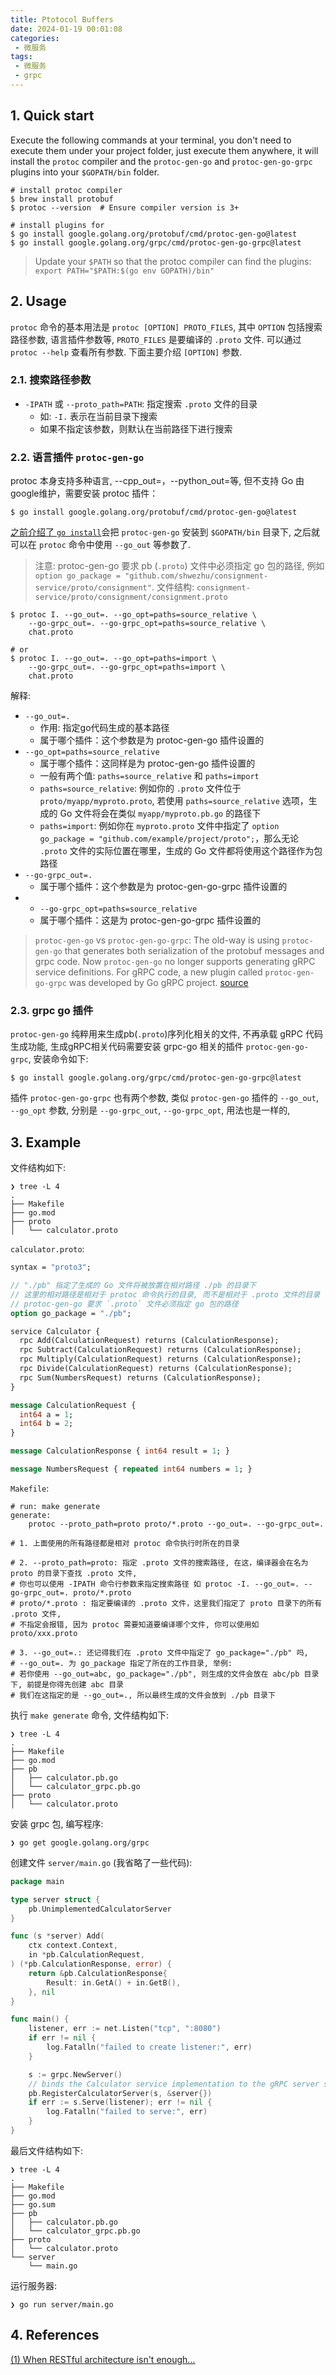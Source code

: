 ```yaml
---
title: Ptotocol Buffers
date: 2024-01-19 00:01:08
categories:
 - 微服务
tags:
 - 微服务
 - grpc
---
```


## 1. Quick start

Execute the following commands at your terminal, you don't need to execute them under your project folder, just execute them anywhere, it will install the `protoc` compiler and the `protoc-gen-go` and `protoc-gen-go-grpc` plugins into your `$GOPATH/bin` folder.

```shell
# install protoc compiler
$ brew install protobuf
$ protoc --version  # Ensure compiler version is 3+

# install plugins for 
$ go install google.golang.org/protobuf/cmd/protoc-gen-go@latest
$ go install google.golang.org/grpc/cmd/protoc-gen-go-grpc@latest
```

> Update your `$PATH` so that the protoc compiler can find the plugins: `export PATH="$PATH:$(go env GOPATH)/bin"`

## 2. Usage

`protoc` 命令的基本用法是 `protoc [OPTION] PROTO_FILES`, 其中 `OPTION` 包括搜索路径参数, 语言插件参数等, `PROTO_FILES` 是要编译的 `.proto` 文件. 可以通过 `protoc --help` 查看所有参数. 下面主要介绍 `[OPTION]` 参数.

### 2.1. 搜索路径参数
- `-IPATH` 或 `--proto_path=PATH`: 指定搜索 `.proto` 文件的目录
  - 如: `-I.` 表示在当前目录下搜索
  - 如果不指定该参数，则默认在当前路径下进行搜索

### 2.2. 语言插件 `protoc-gen-go`

protoc 本身支持多种语言, --cpp_out=，--python_out=等, 但不支持 Go 由google维护，需要安装 protoc 插件：

```shell
$ go install google.golang.org/protobuf/cmd/protoc-gen-go@latest
```

[之前介绍了 `go install`](https://davidzhu.xyz/post/golang/basics/000-modules-env/)会把 `protoc-gen-go` 安装到 `$GOPATH/bin` 目录下, 之后就可以在 `protoc` 命令中使用 `--go_out` 等参数了. 

> 注意: protoc-gen-go 要求 pb (`.proto`) 文件中必须指定 go 包的路径, 例如 `option go_package = "github.com/shwezhu/consignment-service/proto/consignment"`. 
> 文件结构: `consignment-service/proto/consignment/consignment.proto` 

```shell
$ protoc I. --go_out=. --go_opt=paths=source_relative \
    --go-grpc_out=. --go-grpc_opt=paths=source_relative \
    chat.proto

# or
$ protoc I. --go_out=. --go_opt=paths=import \
    --go-grpc_out=. --go-grpc_opt=paths=import \
    chat.proto
```

解释:

- `--go_out=.`
  - 作用: 指定go代码生成的基本路径
  - 属于哪个插件：这个参数是为 protoc-gen-go 插件设置的
- `--go_opt=paths=source_relative`
  - 属于哪个插件：这同样是为 protoc-gen-go 插件设置的
  - 一般有两个值: `paths=source_relative` 和 `paths=import`
  - `paths=source_relative`: 例如你的 `.proto` 文件位于 `proto/myapp/myproto.proto`, 若使用 `paths=source_relative` 选项，生成的 Go 文件将会在类似 `myapp/myproto.pb.go` 的路径下
  - `paths=import`: 例如你在 `myproto.proto` 文件中指定了 `option go_package = "github.com/example/project/proto";`，那么无论 `.proto` 文件的实际位置在哪里，生成的 Go 文件都将使用这个路径作为包路径
- `--go-grpc_out=.`
  - 属于哪个插件：这个参数是为 protoc-gen-go-grpc 插件设置的
- - `--go-grpc_opt=paths=source_relative`
  - 属于哪个插件：这是为 protoc-gen-go-grpc 插件设置的

> `protoc-gen-go` vs `protoc-gen-go-grpc`: The old-way is using `protoc-gen-go` that generates both serialization of the protobuf messages and grpc code. Now `protoc-gen-go` no longer supports generating gRPC service definitions. For gRPC code, a new plugin called `protoc-gen-go-grpc` was developed by Go gRPC project. [source](https://stackoverflow.com/a/64849053/16317008)

### 2.3. grpc go 插件

`protoc-gen-go` 纯粹用来生成pb(`.proto`)序列化相关的文件, 不再承载 gRPC 代码生成功能, 生成gRPC相关代码需要安装 grpc-go 相关的插件 `protoc-gen-go-grpc`, 安装命令如下:

```shell
$ go install google.golang.org/grpc/cmd/protoc-gen-go-grpc@latest
```

插件 `protoc-gen-go-grpc` 也有两个参数, 类似 `protoc-gen-go` 插件的 `--go_out`, `--go_opt` 参数, 分别是 `--go-grpc_out`, `--go-grpc_opt`, 用法也是一样的,

## 3. Example 

文件结构如下:

```shell
❯ tree -L 4
.
├── Makefile
├── go.mod
├── proto
│   └── calculator.proto
```

`calculator.proto`:
```protobuf
syntax = "proto3";

// "./pb" 指定了生成的 Go 文件将被放置在相对路径 ./pb 的目录下
// 这里的相对路径是相对于 protoc 命令执行的目录, 而不是相对于 .proto 文件的目录
// protoc-gen-go 要求 `.proto` 文件必须指定 go 包的路径
option go_package = "./pb";

service Calculator {
  rpc Add(CalculationRequest) returns (CalculationResponse);
  rpc Subtract(CalculationRequest) returns (CalculationResponse);
  rpc Multiply(CalculationRequest) returns (CalculationResponse);
  rpc Divide(CalculationRequest) returns (CalculationResponse);
  rpc Sum(NumbersRequest) returns (CalculationResponse);
}

message CalculationRequest {
  int64 a = 1;
  int64 b = 2;
}

message CalculationResponse { int64 result = 1; }

message NumbersRequest { repeated int64 numbers = 1; }
```

`Makefile`:
```shell
# run: make generate
generate:
	protoc --proto_path=proto proto/*.proto --go_out=. --go-grpc_out=.

# 1. 上面使用的所有路径都是相对 protoc 命令执行时所在的目录

# 2. --proto_path=proto: 指定 .proto 文件的搜索路径, 在这，编译器会在名为 proto 的目录下查找 .proto 文件,
# 你也可以使用 -IPATH 命令行参数来指定搜索路径 如 protoc -I. --go_out=. --go-grpc_out=. proto/*.proto
# proto/*.proto : 指定要编译的 .proto 文件，这里我们指定了 proto 目录下的所有 .proto 文件,
# 不指定会报错, 因为 protoc 需要知道要编译哪个文件, 你可以使用如 proto/xxx.proto

# 3. --go_out=.: 还记得我们在 .proto 文件中指定了 go_package="./pb" 吗,
# --go_out=. 为 go_package 指定了所在的工作目录, 举例:
# 若你使用 --go_out=abc, go_package="./pb", 则生成的文件会放在 abc/pb 目录下, 前提是你得先创建 abc 目录
# 我们在这指定的是 --go_out=., 所以最终生成的文件会放到 ./pb 目录下
```

执行 `make generate` 命令, 文件结构如下:

```shell
❯ tree -L 4
.
├── Makefile
├── go.mod
├── pb
│   ├── calculator.pb.go
│   └── calculator_grpc.pb.go
├── proto
│   └── calculator.proto
```

安装 grpc 包, 编写程序:

```shell
❯ go get google.golang.org/grpc
```

创建文件 `server/main.go` (我省略了一些代码):

```go
package main

type server struct {
	pb.UnimplementedCalculatorServer
}

func (s *server) Add(
	ctx context.Context,
	in *pb.CalculationRequest,
) (*pb.CalculationResponse, error) {
	return &pb.CalculationResponse{
		Result: in.GetA() + in.GetB(),
	}, nil
}

func main() {
	listener, err := net.Listen("tcp", ":8080")
	if err != nil {
		log.Fatalln("failed to create listener:", err)
	}

	s := grpc.NewServer()
	// binds the Calculator service implementation to the gRPC server s.
	pb.RegisterCalculatorServer(s, &server{})
	if err := s.Serve(listener); err != nil {
		log.Fatalln("failed to serve:", err)
	}
}
```

最后文件结构如下:

```shell
❯ tree -L 4
.
├── Makefile
├── go.mod
├── go.sum
├── pb
│   ├── calculator.pb.go
│   └── calculator_grpc.pb.go
├── proto
│   └── calculator.proto
└── server
    └── main.go
```

运行服务器:

```shell
❯ go run server/main.go
```

## 4. References

[(1) When RESTful architecture isn't enough...](https://www.youtube.com/watch?v=_4TPM6clQjM&t=5s)

